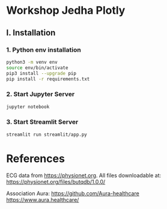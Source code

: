 # Workshop Jedha Plotly

## I. Installation

### 1. Python env installation

```bash
python3 -m venv env
source env/bin/activate
pip3 install --upgrade pip
pip install -r requirements.txt
```
### 2. Start Jupyter Server

```bash
jupyter notebook
```

### 3. Start Streamlit Server 

```bash
streamlit run streamlit/app.py
```

# References

ECG data from https://physionet.org. All files downloadable at:
https://physionet.org/files/butqdb/1.0.0/

Association Aura:
https://github.com/Aura-healthcare
https://www.aura.healthcare/